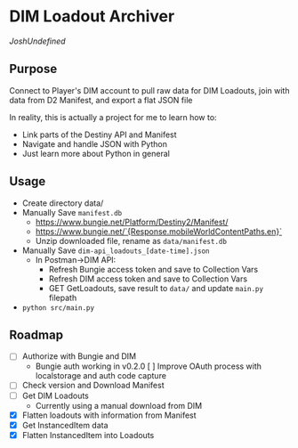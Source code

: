 # DIM Loadout Archiver
*JoshUndefined*

## Purpose

Connect to Player's DIM account to pull raw data for DIM Loadouts, join with data from
D2 Manifest, and export a flat JSON file

In reality, this is actually a project for me to learn how to:

- Link parts of the Destiny API and Manifest
- Navigate and handle JSON with Python
- Just learn more about Python in general

## Usage

- Create directory data/
- Manually Save `manifest.db`
    - https://www.bungie.net/Platform/Destiny2/Manifest/
    - https://www.bungie.net/`{Response.mobileWorldContentPaths.en}`
    - Unzip downloaded file, rename as `data/manifest.db`
- Manually Save `dim-api_loadouts_[date-time].json`
    - In Postman->DIM API:
        - Refresh Bungie access token and save to Collection Vars
        - Refresh DIM access token and save to Collection Vars
        - GET GetLoadouts, save result to `data/` and update `main.py` filepath
- `python src/main.py`

## Roadmap

- [ ] Authorize with Bungie and DIM
    - Bungie auth working in v0.2.0
    [ ] Improve OAuth process with localstorage and auth code capture 
- [ ] Check version and Download Manifest
- [ ] Get DIM Loadouts
    - Currently using a manual download from DIM
- [x] Flatten loadouts with information from Manifest
- [x] Get InstancedItem data
- [x] Flatten InstancedItem into Loadouts